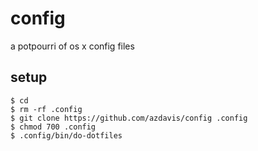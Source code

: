 # config

a potpourri of os x config files

## setup

    $ cd
    $ rm -rf .config
    $ git clone https://github.com/azdavis/config .config
    $ chmod 700 .config
    $ .config/bin/do-dotfiles
